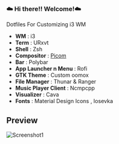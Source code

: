 ### :cloud: Hi there!! Welcome!:cloud:
Dotfiles For Customizing i3 WM

- **WM**                  : i3
- **Term**                : URxvt
- **Shell**               : Zsh
- **Compositor**          : [Picom](https://github.com/ibhagwan/picom) 
- **Bar**                 : Polybar
- **App Launcher n Menu** : Rofi
- **GTK Theme**           : Custom oomox
- **File Manager**        : Thunar & Ranger
- **Music Player Client** : Ncmpcpp
- **Visualizer**          : Cava
- **Fonts**               : Material Design Icons , Iosevka

## Preview

![Screenshot1](https://github.com/Eloysheyin/Minimalist-Dots/blob/master/kazam2129.png)










